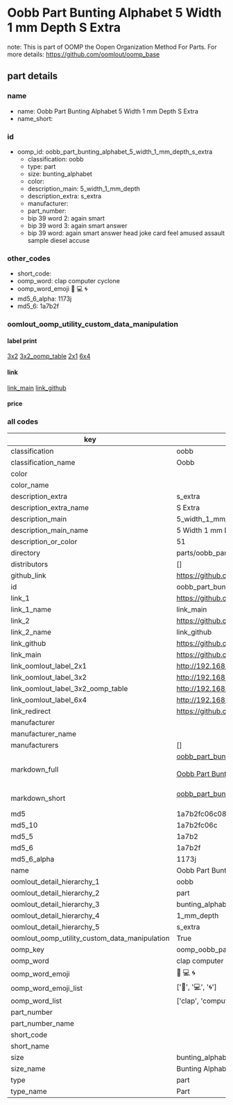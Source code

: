 # Oobb Part Bunting Alphabet 5 Width 1 mm Depth S Extra  

note: This is part of OOMP the Oopen Organization Method For Parts. For more details: https://github.com/oomlout/oomp_base

##  part details
  







### name
* name: Oobb Part Bunting Alphabet 5 Width 1 mm Depth S Extra
* name_short: 
### id
* oomp_id: oobb_part_bunting_alphabet_5_width_1_mm_depth_s_extra
  * classification: oobb
  * type: part
  * size: bunting_alphabet
  * color: 
  * description_main: 5_width_1_mm_depth
  * description_extra: s_extra
  * manufacturer: 
  * part_number: 
  * bip 39 word 2: again smart
  * bip 39 word 3: again smart answer
  * bip 39 word: again smart answer head joke card feel amused assault sample diesel accuse

### other_codes
* short_code: 
* oomp_word: clap computer cyclone
* oomp_word_emoji :clap: :computer: :cyclone:
* md5_6_alpha: 1173j
* md5_6: 1a7b2f






### oomlout_oomp_utility_custom_data_manipulation
#### label print
[3x2](http://192.168.1.245:1112/?label=oomp%201173j)
[3x2_oomp_table](http://192.168.1.108:1112/?label=oomp%201173j)
[2x1](http://192.168.1.242:1112/?label=oomp%201173j)
[6x4](http://192.168.1.55:1112/?label=oomp%201173j)    

#### link

[link_main](https://github.com/oomlout/oomlout_oomp_version_1_messy/tree/main/parts/oobb_part_bunting_alphabet_5_width_1_mm_depth_s_extra) [link_github](https://github.com/oomlout/oomlout_oomp_version_1_messy/tree/main/parts/oobb_part_bunting_alphabet_5_width_1_mm_depth_s_extra)                             

#### price







### all codes 
| key | value |  
| --- | --- |  
| classification | oobb |  
| classification_name | Oobb |  
| color |  |  
| color_name |  |  
| description_extra | s_extra |  
| description_extra_name | S Extra |  
| description_main | 5_width_1_mm_depth |  
| description_main_name | 5 Width 1 mm Depth |  
| description_or_color | 51 |  
| directory | parts/oobb_part_bunting_alphabet_5_width_1_mm_depth_s_extra |  
| distributors | [] |  
| github_link | https://github.com/oomlout/oomlout_oomp_part_src/tree/main/parts/oobb_part_bunting_alphabet_5_width_1_mm_depth_s_extra |  
| id | oobb_part_bunting_alphabet_5_width_1_mm_depth_s_extra |  
| link_1 | https://github.com/oomlout/oomlout_oomp_version_1_messy/tree/main/parts/oobb_part_bunting_alphabet_5_width_1_mm_depth_s_extra |  
| link_1_name | link_main |  
| link_2 | https://github.com/oomlout/oomlout_oomp_version_1_messy/tree/main/parts/oobb_part_bunting_alphabet_5_width_1_mm_depth_s_extra |  
| link_2_name | link_github |  
| link_github | https://github.com/oomlout/oomlout_oomp_version_1_messy/tree/main/parts/oobb_part_bunting_alphabet_5_width_1_mm_depth_s_extra |  
| link_main | https://github.com/oomlout/oomlout_oomp_version_1_messy/tree/main/parts/oobb_part_bunting_alphabet_5_width_1_mm_depth_s_extra |  
| link_oomlout_label_2x1 | http://192.168.1.242:1112/?label=oomp%201173j |  
| link_oomlout_label_3x2 | http://192.168.1.245:1112/?label=oomp%201173j |  
| link_oomlout_label_3x2_oomp_table | http://192.168.1.108:1112/?label=oomp%201173j |  
| link_oomlout_label_6x4 | http://192.168.1.55:1112/?label=oomp%201173j |  
| link_redirect | https://github.com/oomlout/oomlout_oomp_version_1_messy/tree/main/parts/oobb_part_bunting_alphabet_5_width_1_mm_depth_s_extra |  
| manufacturer |  |  
| manufacturer_name |  |  
| manufacturers | [] |  
| markdown_full | [oobb_part_bunting_alphabet_5_width_1_mm_depth_s_extra](none)<br>[](none)<br>[Oobb Part Bunting Alphabet 5 Width 1 Mm Depth S Extra](none)<br><br> |  
| markdown_short | [oobb_part_bunting_alphabet_5_width_1_mm_depth_s_extra](none)<br><br> |  
| md5 | 1a7b2fc06c082a988a3c26a013732025 |  
| md5_10 | 1a7b2fc06c |  
| md5_5 | 1a7b2 |  
| md5_6 | 1a7b2f |  
| md5_6_alpha | 1173j |  
| name | Oobb Part Bunting Alphabet 5 Width 1 mm Depth S Extra |  
| oomlout_detail_hierarchy_1 | oobb |  
| oomlout_detail_hierarchy_2 | part |  
| oomlout_detail_hierarchy_3 | bunting_alphabet |  
| oomlout_detail_hierarchy_4 | 1_mm_depth |  
| oomlout_detail_hierarchy_5 | s_extra |  
| oomlout_oomp_utility_custom_data_manipulation | True |  
| oomp_key | oomp_oobb_part_bunting_alphabet_5_width_1_mm_depth_s_extra |  
| oomp_word | clap computer cyclone |  
| oomp_word_emoji | :clap: :computer: :cyclone: |  
| oomp_word_emoji_list | [':clap:', ':computer:', ':cyclone:'] |  
| oomp_word_list | ['clap', 'computer', 'cyclone'] |  
| part_number |  |  
| part_number_name |  |  
| short_code |  |  
| short_name |  |  
| size | bunting_alphabet |  
| size_name | Bunting Alphabet |  
| type | part |  
| type_name | Part |  
